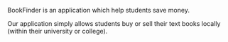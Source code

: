 BookFinder is an application which help students save money.

Our application simply allows students buy or sell their text books locally (within their university or college).

